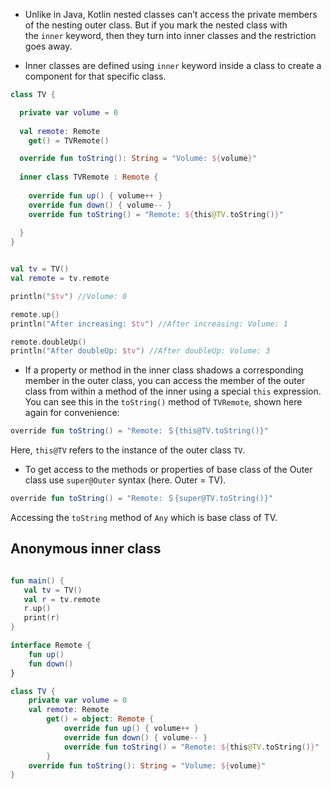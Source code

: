 - Unlike in Java, Kotlin nested classes can’t access the private members of the nesting outer class. But if you mark the nested class with the `inner` keyword, then they turn into inner classes and the restriction goes away.

- Inner classes are defined using `inner` keyword inside a class to create a component for that specific class.
```kotlin
class TV {

  private var volume = 0
  
  val remote: Remote
    get() = TVRemote()

  override fun toString(): String = "Volume: ${volume}"
  
  inner class TVRemote : Remote {
  
    override fun up() { volume++ }
    override fun down() { volume-- }
    override fun toString() = "Remote: ${this@TV.toString()}"
    
  }                    
}


val tv = TV()
val remote = tv.remote

println("$tv") //Volume: 0

remote.up()
println("After increasing: $tv") //After increasing: Volume: 1

remote.doubleUp()
println("After doubleUp: $tv") //After doubleUp: Volume: 3
```


- If a property or method in the inner class shadows a corresponding member in the outer class, you can access the member of the outer class from within a method of the inner using a special `this` expression. You can see this in the `toString()` method of `TVRemote`, shown here again for convenience:
```kotlin
override fun toString() = "Remote: ＄{this@TV.toString()}"
```
Here, `this@TV` refers to the instance of the outer class `TV`.


- To get access to the methods or properties of base class of the Outer class use `super@Outer` syntax (here. Outer = TV).
```kotlin
override fun toString() = "Remote: ＄{super@TV.toString()}"
```
Accessing the `toString` method of `Any` which is base class of TV.



## Anonymous inner class

```kotlin

fun main() {
   val tv = TV()
   val r = tv.remote
   r.up()
   print(r)
}

interface Remote {
    fun up()
    fun down()
}

class TV {
    private var volume = 0
    val remote: Remote 
        get() = object: Remote { 
            override fun up() { volume++ } 
            override fun down() { volume-- }
            override fun toString() = "Remote: ${this@TV.toString()}" 
        }
    override fun toString(): String = "Volume: ${volume}" 
}
```

